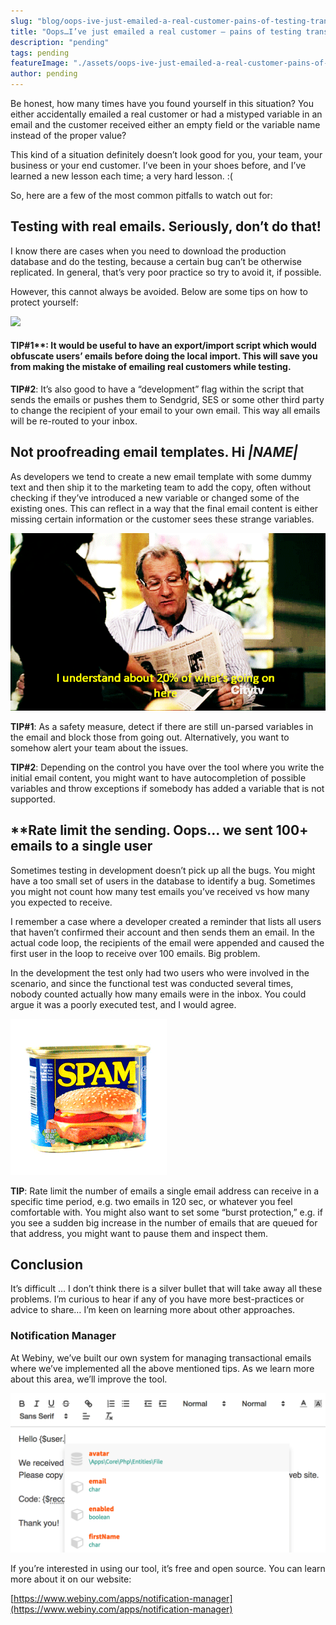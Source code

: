 ```yaml
---
slug: "blog/oops-ive-just-emailed-a-real-customer-pains-of-testing-transactional-emails-6247f302ad35"
title: "Oops…I’ve just emailed a real customer — pains of testing transactional emails"
description: "pending"
tags: pending
featureImage: "./assets/oops-ive-just-emailed-a-real-customer-pains-of-testing-transactional-emails-6247f302ad35/max-3840-1bKdWY1gPSuUkWrAsS-IvRA.jpeg"
author: pending
---
```



Be honest, how many times have you found yourself in this situation? You either accidentally emailed a real customer or had a mistyped variable in an email and the customer received either an empty field or the variable name instead of the proper value?

This kind of a situation definitely doesn’t look good for you, your team, your business or your end customer. I’ve been in your shoes before, and I’ve learned a new lesson each time; a very hard lesson. :(

So, here are a few of the most common pitfalls to watch out for:

## Testing with real emails. Seriously, don’t do that!

I know there are cases when you need to download the production database and do the testing, because a certain bug can’t be otherwise replicated. In general, that’s very poor practice so try to avoid it, if possible.

However, this cannot always be avoided. Below are some tips on how to protect yourself:

![](./assets/oops-ive-just-emailed-a-real-customer-pains-of-testing-transactional-emails-6247f302ad35/max-1440-1svVUpU4tIwCqmQHS2TIfCw.gif)

#### TIP#1**: It would be useful to have an export/import script which would obfuscate users’ emails before doing the local import. This will save you from making the mistake of emailing real customers while testing.

**TIP#2**: It’s also good to have a “development” flag within the script that sends the emails or pushes them to Sendgrid, SES or some other third party to change the recipient of your email to your own email. This way all emails will be re-routed to your inbox.

## Not proofreading email templates. Hi *|NAME|*

As developers we tend to create a new email template with some dummy text and then ship it to the marketing team to add the copy, often without checking if they’ve introduced a new variable or changed some of the existing ones. This can reflect in a way that the final email content is either missing certain information or the customer sees these strange variables.

![](./assets/oops-ive-just-emailed-a-real-customer-pains-of-testing-transactional-emails-6247f302ad35/max-1200-1C9XcQ9opc0-eHFnVdyks6A.gif)

**TIP#1**: As a safety measure, detect if there are still un-parsed variables in the email and block those from going out. Alternatively, you want to somehow alert your team about the issues.

**TIP#2**: Depending on the control you have over the tool where you write the initial email content, you might want to have autocompletion of possible variables and throw exceptions if somebody has added a variable that is not supported.

## **Rate limit the sending. Oops… we sent 100+ emails to a single user

Sometimes testing in development doesn’t pick up all the bugs. You might have a too small set of users in the database to identify a bug. Sometimes you might not count how many test emails you’ve received vs how many you expected to receive.

I remember a case where a developer created a reminder that lists all users that haven’t confirmed their account and then sends them an email. In the actual code loop, the recipients of the email were appended and caused the first user in the loop to receive over 100 emails. Big problem.

In the development the test only had two users who were involved in the scenario, and since the functional test was conducted several times, nobody counted actually how many emails were in the inbox. You could argue it was a poorly executed test, and I would agree.

![](./assets/oops-ive-just-emailed-a-real-customer-pains-of-testing-transactional-emails-6247f302ad35/max-500-1CItHAvay1S4jYOELyl9blQ.gif)

**TIP**: Rate limit the number of emails a single email address can receive in a specific time period, e.g. two emails in 120 sec, or whatever you feel comfortable with. You might also want to set some “burst protection,” e.g. if you see a sudden big increase in the number of emails that are queued for that address, you might want to pause them and inspect them.

## Conclusion

It’s difficult … I don’t think there is a silver bullet that will take away all these problems. I’m curious to hear if any of you have more best-practices or advice to share… I’m keen on learning more about other approaches.

### Notification Manager

At Webiny, we’ve built our own system for managing transactional emails where we’ve implemented all the above mentioned tips. As we learn more about this area, we’ll improve the tool.

![](./assets/oops-ive-just-emailed-a-real-customer-pains-of-testing-transactional-emails-6247f302ad35/max-2408-1civ6_jxCGkf_Qv3RLcIhgQ.png)

If you’re interested in using our tool, it’s free and open source. You can learn more about it on our website:

[https://www.webiny.com/apps/notification-manager](https://www.webiny.com/apps/notification-manager)
